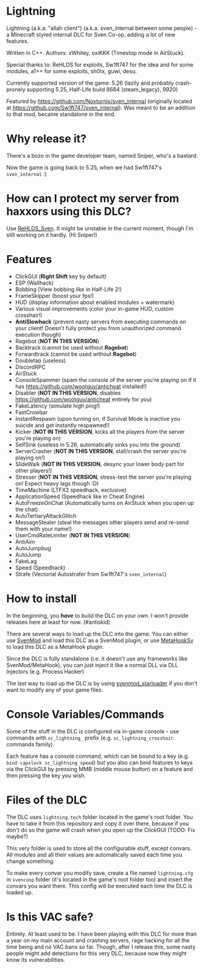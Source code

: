 # Lightning
Lightning (a.k.a. "allah client") (a.k.a. sven_internal between some people) - a Minecraft styled internal DLC for Sven Co-op, adding a lot of new features.

Written in C++. Authors: xWhitey, oxiKKK (Timestop mode in AirStuck).

Special thanks to: ReHLDS for exploits, Sw1ft747 for the idea and for some modules, a1++ for some exploits, sh0tx, guwi, desu.

Currently supported version of the game: 5.26 (lazily and probably crash-pronely supporting 5.25, Half-Life build 8684 (steam_legacy), 9920)

Featured by https://github.com/Noxturnix/sven_internal (originally located at https://github.com/Sw1ft747/sven_internal). Was meant to be an addition to that mod, became standalone in the end.

# Why release it?
There's a bozo in the game developer team, named Sniper, who's a bastard.

Now the game is going back to 5.25, when we had Sw1ft747's `sven_internal` :)

# How can I protect my server from haxxors using this DLC?
Use [ReHLDS_Sven](https://github.com/autisoid/ReHLDS_Sven). It might be unstable in the current moment, though I'm still working on it hardly. (Hi Sniper!)

# Features
- ClickGUI (**Right Shift** key by default)
- ESP (Wallhack)
- Bobbing (View bobbing like in Half-Life 2!)
- FrameSkipper (boost your fps!)
- HUD (display information about enabled modules + watermark)
- Various visual improvements (color your in-game HUD, custom crosshair!)
- **AntiSlowhack** (prevent nasty servers from executing commands on your client! Doesn't fully protect you from unauthorized command execution though)
- Ragebot (**NOT IN THIS VERSION**)
- Backtrack (cannot be used without **Ragebot**)
- Forwardtrack (cannot be used without **Ragebot**)
- Doubletap (useless)
- DiscordRPC
- AirStuck
- ConsoleSpammer (spam the console of the server you're playing on if it has https://github.com/wootguy/anticheat installed!)
- Disabler (**NOT IN THIS VERSION**, disables https://github.com/wootguy/anticheat entirely for you)
- FakeLatency (simulate high ping!)
- FastCrowbar
- InstantRespawn (upon turning on, if Survival Mode is inactive you suicide and get instantly respawned!)
- Kicker (**NOT IN THIS VERSION**, kicks all the players from the server you're playing on)
- SelfSink (useless in 5.26, automatically sinks you into the ground)
- ServerCrasher (**NOT IN THIS VERSION**, stall/crash the server you're playing on!)
- SlideWalk (**NOT IN THIS VERSION**, desync your lower body part for other players!)
- Stresser (**NOT IN THIS VERSION**, stress-test the server you're playing on! Expect heavy lags though :D)
- TimeMachine (LTFX2 speedhack, exclusive)
- ApplicationSpeed (Speedhack like in Cheat Engine)
- AutoFreezeOnChat (Automatically turns on AirStuck when you open up the chat)
- AutoTertiaryAttackGlitch
- MessageStealer (steal the messages other players send and re-send them with your name!)
- UserCmdRateLimiter (**NOT IN THIS VERSION**)
- AntiAim
- AutoJumpbug
- AutoJump
- FakeLag
- Speed (Speedhack)
- Strafe (Vectorial Autostrafer from Sw1ft747's `sven_internal`)

# How to install
In the beginning, you **_have_** to build the DLC on your own. I won't provide releases here at least for now. (#antiskid)

There are several ways to load up the DLC into the game. You can either use [SvenMod](https://github.com/autisoid/svenmod) and load this DLC as a SvenMod plugin, or use [MetaHookSv](https://github.com/hzqst/MetaHookSv) to load this DLC as a MetaHook plugin.

Since the DLC is fully standalone (i.e. it doesn't use any frameworks like SvenMod/MetaHook), you can just inject it like a normal DLL via DLL Injectors (e.g. Process Hacker)

The last way to load up the DLC is by using [svenmod_starloader](https://github.com/autisoid/svenmod_starloader) if you don't want to modify any of your game files.

# Console Variables/Commands
Some of the stuff in the DLC is configured via in-game console - use commands with `sc_lightning_` prefix (e.g. `sc_lightning_crosshair` commands family).

Each feature has a console command, which can be bound to a key (e.g. `bind capslock sc_lightning_speed`) but you also can bind features to keys via the ClickGUI by pressing MMB (middle mouse button) on a feature and then pressing the key you wish.

# Files of the DLC
The DLC uses `lightning.tech` folder located in the game's root folder. You have to take it from this repository and copy it over there, because if you don't do so the game will crash when you open up the ClickGUI (TODO: Fix maybe?)

This very folder is used to store all the configurable stuff, except convars. All modules and all their values are automatically saved each time you change something.

To make every convar you modify save, create a file named `lightning.cfg` in `svencoop` folder (it's located in the game's root folder too) and insert the convars you want there. This config will be executed each time the DLC is loaded up.

# Is this VAC safe?
Entirely. At least used to be. I have been playing with this DLC for more than a year on my main account and crashing servers, rage hacking for all the time being and no VAC bans so far. Though, after I release this, some nasty people might add detections for this very DLC, because now they might know its vulnerabilities.

